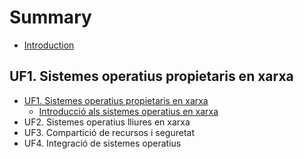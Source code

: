 # Summary

* [Introduction](README.md)

## UF1. Sistemes operatius propietaris en xarxa
* [UF1. Sistemes operatius propietaris en xarxa](UF1.md)
    * [Introducció als sistemes operatius en xarxa](introducció-als-sistemes-operatius-en-xarxa.md)
* UF2. Sistemes operatius lliures en xarxa
* UF3. Compartició de recursos i seguretat
* UF4. Integració de sistemes operatius

